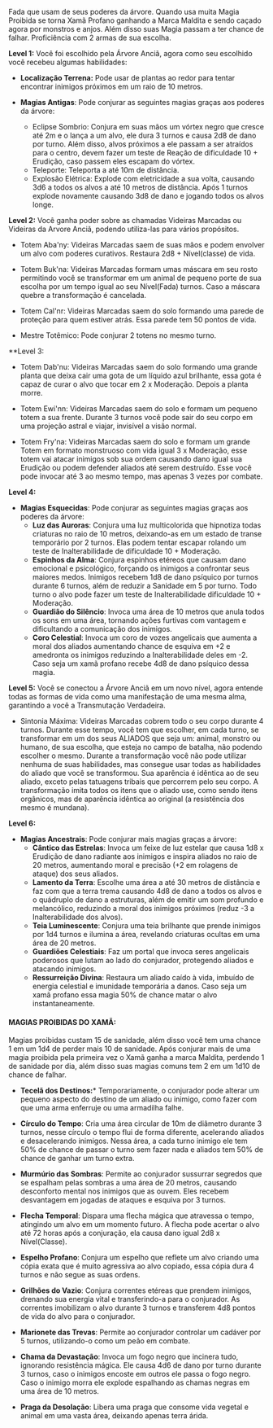 Fada que usam de seus poderes da árvore. Quando usa muita Magia Proibida se torna Xamã Profano ganhando a Marca Maldita e sendo caçado agora por monstros e anjos. Além disso suas Magia passam a ter chance de falhar. Proficiência com 2 armas de sua escolha. 

**Level 1:** Você foi escolhido pela Árvore Anciã, agora como seu escolhido você recebeu algumas habilidades:
- **Localização Terrena:** Pode usar de plantas ao redor para tentar encontrar inimigos próximos em um raio de 10 metros.
	
- **Magias Antigas**: Pode conjurar as seguintes magias graças aos poderes da árvore:
	- Eclipse Sombrio: Conjura em suas mãos um vórtex negro que cresce até 2m e o lança a um alvo, ele dura 3 turnos e causa 2d8 de dano por turno. Além disso, alvos próximos a ele passam a ser atraídos para o centro, devem fazer um teste de Reação de dificuldade 10 + Erudição, caso passem eles escapam do vórtex.
	- Teleporte: Teleporta a até 10m de distância.
	- Explosão Elétrica: Explode com eletricidade a sua volta, causando 3d6 a todos os alvos a até 10 metros de distância. Após 1 turnos explode novamente causando 3d8 de dano e jogando todos os alvos longe.


**Level 2:**  Você ganha poder sobre as chamadas Videiras Marcadas ou Videiras da Arvore Anciã, podendo utiliza-las para vários propósitos.
- Totem Aba'ny: Videiras Marcadas saem de suas mãos e podem envolver um alvo com poderes curativos. Restaura 2d8 + Nível(classe) de vida.
	
- Totem Buk'na: Videiras Marcadas formam umas máscara em seu rosto permitindo você se transformar em um animal de pequeno porte de sua escolha por um tempo igual ao seu Nível(Fada) turnos. Caso a máscara quebre a transformação é cancelada.
	
- Totem Cal'nr: Videiras Marcadas saem do solo formando uma parede de proteção para quem estiver atrás. Essa parede tem 50 pontos de vida.
	
- Mestre Totêmico: Pode conjurar 2 totens no mesmo turno.

**Level 3:
- Totem Dab'nu: Videiras Marcadas saem do solo formando uma grande planta que deixa cair uma gota de um líquido azul brilhante, essa gota é capaz de curar o alvo que tocar em 2 x Moderação. Depois a planta morre.
	
- Totem Ewi'nn: Videiras Marcadas saem do solo e formam um pequeno totem a sua frente. Durante 3 turnos você pode sair do seu corpo em uma projeção astral e viajar, invisível a visão normal.
	
- Totem Fry'na: Videiras Marcadas saem do solo e formam um grande Totem em formato monstruoso com vida igual 3 x Moderação, esse totem vai atacar inimigos sob sua ordem causando dano igual sua Erudição ou podem defender aliados até serem destruído. Esse você pode invocar até 3 ao mesmo tempo, mas apenas 3 vezes por combate.
	

**Level 4:**
- **Magias Esquecidas**: Pode conjurar as seguintes magias graças aos poderes da árvore:
	- **Luz das Auroras**: Conjura uma luz multicolorida que hipnotiza todas criaturas no raio de 10 metros, deixando-as em um estado de transe temporário por 2 turnos. Elas podem tentar escapar rolando um teste de Inalterabilidade de dificuldade 10 + Moderação.
	- **Espinhos da Alma**: Conjura espinhos etéreos que causam dano emocional e psicológico, forçando os inimigos a confrontar seus maiores medos. Inimigos recebem 1d8 de dano psíquico por turnos durante 6 turnos, além de reduzir a Sanidade em 5 por turno. Todo turno o alvo pode fazer um teste de Inalterabilidade dificuldade 10 + Moderação.
	- **Guardião do Silêncio**: Invoca uma área de 10 metros que anula todos os sons em uma área, tornando ações furtivas com vantagem e dificultando a comunicação dos inimigos.
	- **Coro Celestial**: Invoca um coro de vozes angelicais que aumenta a moral dos aliados aumentando chance de esquiva em +2 e amedronta os inimigos reduzindo a Inalterabilidade deles em -2. Caso seja um xamã profano recebe 4d8 de dano psíquico dessa magia.

**Level 5:** Você se conectou a Árvore Anciã em um novo nível, agora entende todas as formas de vida como uma manifestação de uma mesma alma, garantindo a você a Transmutação Verdadeira.
- Sintonia Máxima: Videiras Marcadas cobrem todo o seu corpo durante 4 turnos. Durante esse tempo, você tem que escolher, em cada turno, se transformar em um dos seus ALIADOS que seja um: animal, monstro ou humano, de sua escolha, que esteja no campo de batalha, não podendo escolher o mesmo. Durante a transformação você não pode utilizar nenhuma de suas habilidades, mas consegue usar todas as habilidades do aliado que você se transformou. Sua aparência é idêntica ao de seu aliado, exceto pelas tatuagens tribais que percorrem pelo seu corpo. A transformação imita todos os itens que o aliado use, como sendo itens orgânicos, mas de aparência idêntica ao original (a resistência dos mesmo é mundana).

**Level 6:**
- **Magias Ancestrais**: Pode conjurar mais magias graças a árvore:
	- **Cântico das Estrelas**: Invoca um feixe de luz estelar que causa 1d8 x Erudição de dano radiante aos inimigos e inspira aliados no raio de 20 metros, aumentando moral e precisão (+2 em rolagens de ataque) dos seus aliados.
	- **Lamento da Terra**: Escolhe uma área a até 30 metros de distância e faz com que a terra trema causando 4d8 de dano a todos os alvos e o quádruplo de dano a estruturas, além de emitir um som profundo e melancólico, reduzindo a moral dos inimigos próximos (reduz -3 a Inalterabilidade dos alvos).
	- **Teia Luminescente**: Conjura uma teia brilhante que prende inimigos por 1d4 turnos e ilumina a área, revelando criaturas ocultas em uma área de 20 metros.
	- **Guardiões Celestiais**: Faz um portal que invoca seres angelicais poderosos que lutam ao lado do conjurador, protegendo aliados e atacando inimigos.
	- **Ressurreição Divina**: Restaura um aliado caído à vida, imbuído de energia celestial e imunidade temporária a danos. Caso seja um xamã profano essa magia 50% de chance matar o alvo instantaneamente.


#### MAGIAS PROIBIDAS DO XAMÃ: 
Magias proibidas custam 15 de sanidade, além disso você tem uma chance 1 em um 1d4 de perder mais 10 de sanidade. Após conjurar mais de uma magia proibida pela primeira vez o Xamã ganha a marca Maldita, perdendo 1 de sanidade por dia, além disso suas magias comuns tem 2 em um 1d10 de chance de falhar.
- **Tecelã dos Destinos:*** Temporariamente, o conjurador pode alterar um pequeno aspecto do destino de um aliado ou inimigo, como fazer com que uma arma enferruje ou uma armadilha falhe.
	
- **Círculo do Tempo**: Cria uma área circular de 10m de diâmetro durante 3 turnos, nesse círculo o tempo flui de forma diferente, acelerando aliados e desacelerando inimigos. Nessa área, a cada turno inimigo ele tem 50% de chance de passar o turno sem fazer nada e aliados tem 50% de chance de ganhar um turno extra.
	
- **Murmúrio das Sombras**: Permite ao conjurador sussurrar segredos que se espalham pelas sombras a uma área de 20 metros, causando desconforto mental nos inimigos que as ouvem. Eles recebem desvantagem em jogadas de ataques e esquiva por 3 turnos.
	
- **Flecha Temporal**: Dispara uma flecha mágica que atravessa o tempo, atingindo um alvo em um momento futuro. A flecha pode acertar o alvo até 72 horas após a conjuração, ela causa dano igual 2d8 x Nível(Classe).
	
- **Espelho Profano**: Conjura um espelho que reflete um alvo criando uma cópia exata que é muito agressiva ao alvo copiado, essa cópia dura 4 turnos e não segue as suas ordens.
	
- **Grilhões do Vazio**: Conjura correntes etéreas que prendem inimigos, drenando sua energia vital e transferindo-a para o conjurador. As correntes imobilizam o alvo durante 3 turnos e transferem 4d8 pontos de vida do alvo para o conjurador.
	
- **Marionete das Trevas**: Permite ao conjurador controlar um cadáver por 5 turnos, utilizando-o como um peão em combate.
	
- **Chama da Devastação**: Invoca um fogo negro que incinera tudo, ignorando resistência mágica. Ele causa 4d6 de dano por turno durante 3 turnos, caso o inimigos encoste em outros ele passa o fogo negro. Caso o inimigo morra ele explode espalhando as chamas negras em uma área de 10 metros.
	
- **Praga da Desolação**: Libera uma praga que consome vida vegetal e animal em uma vasta área, deixando apenas terra árida.
